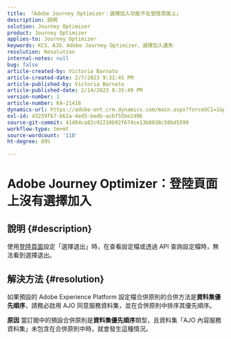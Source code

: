 ```yaml
---
title: 「Adobe Journey Optimizer：選擇加入功能不在登陸頁面上」
description: 說明
solution: Journey Optimizer
product: Journey Optimizer
applies-to: Journey Optimizer
keywords: KCS、AJO、Adobe Journey Optimizer、選擇加入遺失
resolution: Resolution
internal-notes: null
bug: false
article-created-by: Victoria Barnato
article-created-date: 2/7/2023 9:31:45 PM
article-published-by: Victoria Barnato
article-published-date: 2/14/2023 8:35:49 PM
version-number: 1
article-number: KA-21416
dynamics-url: https://adobe-ent.crm.dynamics.com/main.aspx?forceUCI=1&pagetype=entityrecord&etn=knowledgearticle&id=1b9b39cf-2ea7-ed11-aad1-6045bd0065f9
exl-id: d3259f67-b62a-4ed5-bedb-acbf55be2d96
source-git-commit: 41d84ca82c92210b92f674ce13b8038c50bd5590
workflow-type: tm+mt
source-wordcount: '110'
ht-degree: 89%

---
```


# Adobe Journey Optimizer：登陸頁面上沒有選擇加入

## 說明 {#description}

使用[登陸頁面](https://experienceleague.adobe.com/docs/journey-optimizer/using/landing-pages/lp-use-cases.html)設定「選擇退出」時，在查看設定檔或透過 API 查詢設定檔時，無法看到選擇退出。

## 解決方法 {#resolution}


如果預設的 Adobe Experience Platform 設定檔合併原則的合併方法是<b>資料集優先順序</b>，請務必啟用 AJO 同意服務資料集，並在合併原則中排序其優先順序。


<b>原因</b>
當訂閱中的預設合併原則是<b>資料集優先順序</b>類型，且資料集「AJO 內容服務資料集」未包含在合併原則中時，就會發生這種情況。
